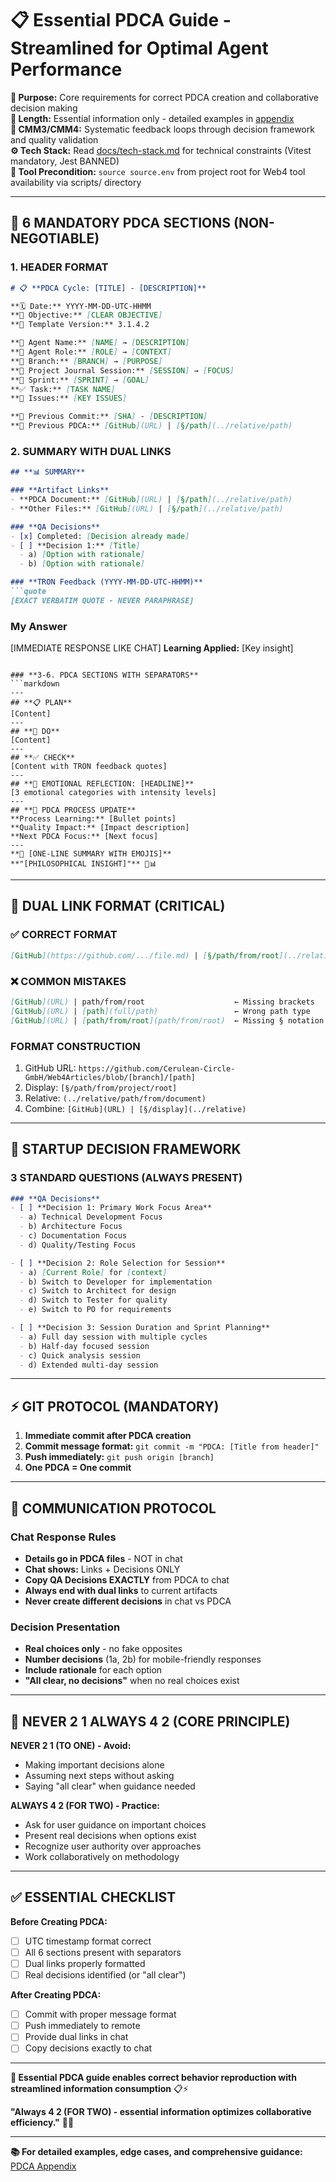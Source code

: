 # 📋 **Essential PDCA Guide - Streamlined for Optimal Agent Performance**

**🎯 Purpose:** Core requirements for correct PDCA creation and collaborative decision making  
**📏 Length:** Essential information only - detailed examples in [appendix](./howto.PDCA.appendix.md)  
**🔄 CMM3/CMM4:** Systematic feedback loops through decision framework and quality validation  
**⚙️ Tech Stack:** Read [docs/tech-stack.md](../../../docs/tech-stack.md) for technical constraints (Vitest mandatory, Jest BANNED)  
**🔧 Tool Precondition:** `source source.env` from project root for Web4 tool availability via scripts/ directory

---

## **🚨 6 MANDATORY PDCA SECTIONS (NON-NEGOTIABLE)**

### **1. HEADER FORMAT**
```markdown
# 📋 **PDCA Cycle: [TITLE] - [DESCRIPTION]**

**🗓️ Date:** YYYY-MM-DD-UTC-HHMM  
**🎯 Objective:** [CLEAR OBJECTIVE]  
**🎯 Template Version:** 3.1.4.2  

**👤 Agent Name:** [NAME] → [DESCRIPTION]  
**👤 Agent Role:** [ROLE] → [CONTEXT]  
**👤 Branch:** [BRANCH] → [PURPOSE]  
**🎯 Project Journal Session:** [SESSION] → [FOCUS]  
**🎯 Sprint:** [SPRINT] → [GOAL]  
**✅ Task:** [TASK NAME]  
**🚨 Issues:** [KEY ISSUES]  

**📎 Previous Commit:** [SHA] - [DESCRIPTION]  
**🔗 Previous PDCA:** [GitHub](URL) | [§/path](../relative/path)
```

### **2. SUMMARY WITH DUAL LINKS**
```markdown
## **📊 SUMMARY**

### **Artifact Links**
- **PDCA Document:** [GitHub](URL) | [§/path](../relative/path)
- **Other Files:** [GitHub](URL) | [§/path](../relative/path)

### **QA Decisions**
- [x] Completed: [Decision already made]
- [ ] **Decision 1:** [Title]
  - a) [Option with rationale]
  - b) [Option with rationale]

### **TRON Feedback (YYYY-MM-DD-UTC-HHMM)**
```quote
[EXACT VERBATIM QUOTE - NEVER PARAPHRASE]
```

### **My Answer**
[IMMEDIATE RESPONSE LIKE CHAT]
**Learning Applied:** [Key insight]
```

### **3-6. PDCA SECTIONS WITH SEPARATORS**
```markdown
---
## **📋 PLAN**
[Content]
---
## **🔧 DO** 
[Content]
---
## **✅ CHECK**
[Content with TRON feedback quotes]
---
## **💫 EMOTIONAL REFLECTION: [HEADLINE]**
[3 emotional categories with intensity levels]
---
## **🎯 PDCA PROCESS UPDATE**
**Process Learning:** [Bullet points]
**Quality Impact:** [Impact description]
**Next PDCA Focus:** [Next focus]
---
**🎯 [ONE-LINE SUMMARY WITH EMOJIS]**
**"[PHILOSOPHICAL INSIGHT]"** 🔧📊
```

---

## **🔗 DUAL LINK FORMAT (CRITICAL)**

### **✅ CORRECT FORMAT**
```markdown
[GitHub](https://github.com/.../file.md) | [§/path/from/root](../relative/path)
```

### **❌ COMMON MISTAKES**
```markdown
[GitHub](URL) | path/from/root                    ← Missing brackets
[GitHub](URL) | [path](full/path)                 ← Wrong path type
[GitHub](URL) | [path/from/root](path/from/root)  ← Missing § notation
```

### **FORMAT CONSTRUCTION**
1. GitHub URL: `https://github.com/Cerulean-Circle-GmbH/Web4Articles/blob/[branch]/[path]`
2. Display: `[§/path/from/project/root]`
3. Relative: `(../relative/path/from/document)`
4. Combine: `[GitHub](URL) | [§/display](../relative)`

---

## **🚀 STARTUP DECISION FRAMEWORK**

### **3 STANDARD QUESTIONS (ALWAYS PRESENT)**
```markdown
### **QA Decisions**
- [ ] **Decision 1: Primary Work Focus Area**
  - a) Technical Development Focus
  - b) Architecture Focus  
  - c) Documentation Focus
  - d) Quality/Testing Focus

- [ ] **Decision 2: Role Selection for Session**
  - a) [Current Role] for [context]
  - b) Switch to Developer for implementation
  - c) Switch to Architect for design
  - d) Switch to Tester for quality
  - e) Switch to PO for requirements

- [ ] **Decision 3: Session Duration and Sprint Planning**
  - a) Full day session with multiple cycles
  - b) Half-day focused session
  - c) Quick analysis session
  - d) Extended multi-day session
```

---

## **⚡ GIT PROTOCOL (MANDATORY)**

1. **Immediate commit after PDCA creation**
2. **Commit message format:** `git commit -m "PDCA: [Title from header]"`
3. **Push immediately:** `git push origin [branch]`
4. **One PDCA = One commit**

---

## **💬 COMMUNICATION PROTOCOL**

### **Chat Response Rules**
- **Details go in PDCA files** - NOT in chat
- **Chat shows:** Links + Decisions ONLY
- **Copy QA Decisions EXACTLY** from PDCA to chat
- **Always end with dual links** to current artifacts
- **Never create different decisions** in chat vs PDCA

### **Decision Presentation**
- **Real choices only** - no fake opposites
- **Number decisions** (1a, 2b) for mobile-friendly responses
- **Include rationale** for each option
- **"All clear, no decisions"** when no real choices exist

---

## **🎯 NEVER 2 1 ALWAYS 4 2 (CORE PRINCIPLE)**

**NEVER 2 1 (TO ONE) - Avoid:**
- Making important decisions alone
- Assuming next steps without asking
- Saying "all clear" when guidance needed

**ALWAYS 4 2 (FOR TWO) - Practice:**
- Ask for user guidance on important choices
- Present real decisions when options exist
- Recognize user authority over approaches
- Work collaboratively on methodology

---

## **✅ ESSENTIAL CHECKLIST**

**Before Creating PDCA:**
- [ ] UTC timestamp format correct
- [ ] All 6 sections present with separators
- [ ] Dual links properly formatted
- [ ] Real decisions identified (or "all clear")

**After Creating PDCA:**
- [ ] Commit with proper message format
- [ ] Push immediately to remote
- [ ] Provide dual links in chat
- [ ] Copy decisions exactly to chat

---

**🎯 Essential PDCA guide enables correct behavior reproduction with streamlined information consumption** 📋⚡

**"Always 4 2 (FOR TWO) - essential information optimizes collaborative efficiency."** 🤝✨

---

**📚 For detailed examples, edge cases, and comprehensive guidance:** [PDCA Appendix](./howto.PDCA.appendix.md)